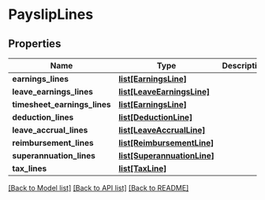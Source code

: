 # PayslipLines

## Properties
Name | Type | Description | Notes
------------ | ------------- | ------------- | -------------
**earnings_lines** | [**list[EarningsLine]**](EarningsLine.md) |  | [optional] 
**leave_earnings_lines** | [**list[LeaveEarningsLine]**](LeaveEarningsLine.md) |  | [optional] 
**timesheet_earnings_lines** | [**list[EarningsLine]**](EarningsLine.md) |  | [optional] 
**deduction_lines** | [**list[DeductionLine]**](DeductionLine.md) |  | [optional] 
**leave_accrual_lines** | [**list[LeaveAccrualLine]**](LeaveAccrualLine.md) |  | [optional] 
**reimbursement_lines** | [**list[ReimbursementLine]**](ReimbursementLine.md) |  | [optional] 
**superannuation_lines** | [**list[SuperannuationLine]**](SuperannuationLine.md) |  | [optional] 
**tax_lines** | [**list[TaxLine]**](TaxLine.md) |  | [optional] 

[[Back to Model list]](../README.md#documentation-for-models) [[Back to API list]](../README.md#documentation-for-api-endpoints) [[Back to README]](../README.md)



